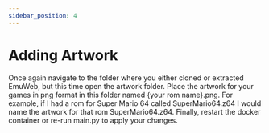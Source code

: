 ```yaml
---
sidebar_position: 4
---
```

# Adding Artwork

Once again navigate to the folder where you either cloned or extracted EmuWeb, but this time open the artwork folder. Place the artwork for your games in png format in this folder named \{your rom name\}.png. For example, if I had a rom for Super Mario 64 called SuperMario64.z64 I would name the artwork for that rom SuperMario64.z64. Finally, restart the docker container or re-run main.py to apply your changes.
